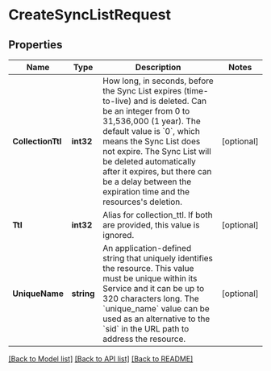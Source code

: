 # CreateSyncListRequest

## Properties

Name | Type | Description | Notes
------------ | ------------- | ------------- | -------------
**CollectionTtl** | **int32** | How long, in seconds, before the Sync List expires (time-to-live) and is deleted.  Can be an integer from 0 to 31,536,000 (1 year). The default value is &#x60;0&#x60;, which means the Sync List does not expire. The Sync List will be deleted automatically after it expires, but there can be a delay between the expiration time and the resources&#39;s deletion. | [optional] 
**Ttl** | **int32** | Alias for collection_ttl. If both are provided, this value is ignored. | [optional] 
**UniqueName** | **string** | An application-defined string that uniquely identifies the resource. This value must be unique within its Service and it can be up to 320 characters long. The &#x60;unique_name&#x60; value can be used as an alternative to the &#x60;sid&#x60; in the URL path to address the resource. | [optional] 

[[Back to Model list]](../README.md#documentation-for-models) [[Back to API list]](../README.md#documentation-for-api-endpoints) [[Back to README]](../README.md)


